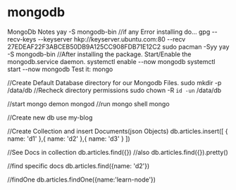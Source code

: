 # mongodb
MongoDb Notes
yay -S mongodb-bin
//if any Error installing do...
gpg --recv-keys --keyserver hkp://keyserver.ubuntu.com:80 --recv 27EDEAF22F3ABCEB50DB9A125CC908FDB71E12C2
sudo pacman -Syy
yay -S mongodb-bin
//After installing the package. Start/Enable the mongodb.service daemon.
systemctl enable --now mongodb
systemctl start --now mongodb
Test it:
mongo

//Create Default Database directory for our Mongodb Files.
sudo mkdir -p /data/db
//Recheck directory permissions
sudo chown -R `id -un` /data/db

//start mongo demon
mongod
//run mongo shell
mongo

//Create new db
use my-blog

//Create Collection and insert Documents(json Objects)
db.articles.insert([
{
name: 'd1'
},{
name: 'd2'
},{
name: 'd3'
}
])

//See Docs in collection
db.articles.find({})
//also
db.articles.find({}).pretty()

//find specific docs
db.articles.find({name: 'd2'})

//findOne
db.articles.findOne({name:'learn-node'})
